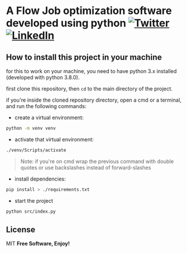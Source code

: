 # A Flow Job optimization software developed using python [![Twitter][1.2]][1] [![LinkedIn][2.2]][2]

## How to install this project in your machine

for this to work on your machine, you need to have python 3.x installed (developed with python 3.8.0).

first clone this repository, then `cd` to the main directory of the project.

if you're inside the cloned repository directory, open a cmd or a terminal, and run the following commands:

- create a virtual environment:

```sh
python -m venv venv
```

- activate that virtual environment:

```sh
./venv/Scripts/activate
```

> Note: if you're on cmd wrap the previous command with double quotes or use backslashes instead of forward-slashes

- install dependencies:

```sh
pip install > ./requirements.txt
```

- start the project

```sh
python src/index.py
```

## License

MIT
**Free Software, Enjoy!**

[1.2]: https://img.shields.io/badge/Twitter-@karimGeh?style=flat&logo=Twitter&logoColor=white&color=1D9BF0
[2.2]: https://img.shields.io/badge/LinkedIn-Karim%20G?style=flat&logo=LinkedIn&logoColor=white&color=0A66C2
[1]: https://twitter.com/karimGeh
[2]: https://www.linkedin.com/in/karim-gehad/
